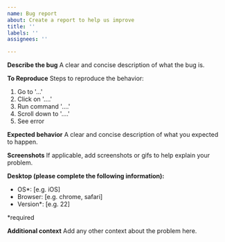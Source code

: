```yaml
---
name: Bug report
about: Create a report to help us improve
title: ''
labels: ''
assignees: ''

---
```


**Describe the bug**
A clear and concise description of what the bug is.

**To Reproduce**
Steps to reproduce the behavior:
1. Go to '...'
2. Click on '....'
4. Run command '....'
3. Scroll down to '....'
5. See error

**Expected behavior**
A clear and concise description of what you expected to happen.

**Screenshots**
If applicable, add screenshots or gifs to help explain your problem.

**Desktop (please complete the following information):**
 - OS*: [e.g. iOS]
 - Browser: [e.g. chrome, safari]
 - Version*: [e.g. 22]

*required

**Additional context**
Add any other context about the problem here.